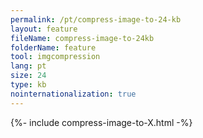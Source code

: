 ```yaml
---
permalink: /pt/compress-image-to-24-kb
layout: feature
fileName: compress-image-to-24kb
folderName: feature
tool: imgcompression
lang: pt
size: 24
type: kb
nointernationalization: true
---
```

{%- include compress-image-to-X.html -%}       
